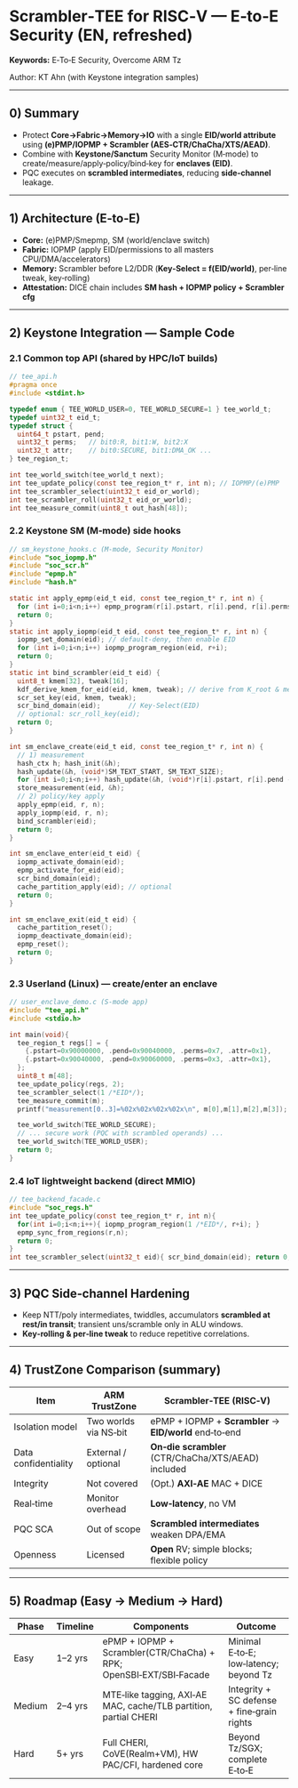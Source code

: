 # Scrambler‑TEE for RISC‑V — E‑to‑E Security (EN, refreshed)
**Keywords:** E‑To‑E Security, Overcome ARM Tz

Author: KT Ahn (with Keystone integration samples)


---

## 0) Summary
- Protect **Core→Fabric→Memory→IO** with a single **EID/world attribute** using **(e)PMP/IOPMP + Scrambler (AES‑CTR/ChaCha/XTS/AEAD)**.
- Combine with **Keystone/Sanctum** Security Monitor (M‑mode) to create/measure/apply‑policy/bind‑key for **enclaves (EID)**.
- PQC executes on **scrambled intermediates**, reducing **side‑channel** leakage.

---

## 1) Architecture (E‑to‑E)
- **Core:** (e)PMP/Smepmp, SM (world/enclave switch)  
- **Fabric:** IOPMP (apply EID/permissions to all masters CPU/DMA/accelerators)  
- **Memory:** Scrambler before L2/DDR (**Key‑Select = f(EID/world)**, per‑line tweak, key‑rolling)  
- **Attestation:** DICE chain includes **SM hash + IOPMP policy + Scrambler cfg**

---

## 2) Keystone Integration — Sample Code

### 2.1 Common top API (shared by HPC/IoT builds)
```c
// tee_api.h
#pragma once
#include <stdint.h>

typedef enum { TEE_WORLD_USER=0, TEE_WORLD_SECURE=1 } tee_world_t;
typedef uint32_t eid_t;
typedef struct {
  uint64_t pstart, pend;
  uint32_t perms;   // bit0:R, bit1:W, bit2:X
  uint32_t attr;    // bit0:SECURE, bit1:DMA_OK ...
} tee_region_t;

int tee_world_switch(tee_world_t next);
int tee_update_policy(const tee_region_t* r, int n); // IOPMP/(e)PMP
int tee_scrambler_select(uint32_t eid_or_world);
int tee_scrambler_roll(uint32_t eid_or_world);
int tee_measure_commit(uint8_t out_hash[48]);
```

### 2.2 Keystone SM (M‑mode) side hooks
```c
// sm_keystone_hooks.c (M-mode, Security Monitor)
#include "soc_iopmp.h"
#include "soc_scr.h"
#include "epmp.h"
#include "hash.h"

static int apply_epmp(eid_t eid, const tee_region_t* r, int n) {
  for (int i=0;i<n;i++) epmp_program(r[i].pstart, r[i].pend, r[i].perms);
  return 0;
}
static int apply_iopmp(eid_t eid, const tee_region_t* r, int n) {
  iopmp_set_domain(eid); // default-deny, then enable EID
  for (int i=0;i<n;i++) iopmp_program_region(eid, r+i);
  return 0;
}
static int bind_scrambler(eid_t eid) {
  uint8_t kmem[32], tweak[16];
  kdf_derive_kmem_for_eid(eid, kmem, tweak); // derive from K_root & measurement
  scr_set_key(eid, kmem, tweak);
  scr_bind_domain(eid);       // Key-Select(EID)
  // optional: scr_roll_key(eid);
  return 0;
}

int sm_enclave_create(eid_t eid, const tee_region_t* r, int n) {
  // 1) measurement
  hash_ctx h; hash_init(&h);
  hash_update(&h, (void*)SM_TEXT_START, SM_TEXT_SIZE);
  for (int i=0;i<n;i++) hash_update(&h, (void*)r[i].pstart, r[i].pend - r[i].pstart);
  store_measurement(eid, &h);
  // 2) policy/key apply
  apply_epmp(eid, r, n);
  apply_iopmp(eid, r, n);
  bind_scrambler(eid);
  return 0;
}

int sm_enclave_enter(eid_t eid) {
  iopmp_activate_domain(eid);
  epmp_activate_for_eid(eid);
  scr_bind_domain(eid);
  cache_partition_apply(eid); // optional
  return 0;
}

int sm_enclave_exit(eid_t eid) {
  cache_partition_reset();
  iopmp_deactivate_domain(eid);
  epmp_reset();
  return 0;
}
```

### 2.3 Userland (Linux) — create/enter an enclave
```c
// user_enclave_demo.c (S-mode app)
#include "tee_api.h"
#include <stdio.h>

int main(void){
  tee_region_t regs[] = {
    {.pstart=0x90000000, .pend=0x90040000, .perms=0x7, .attr=0x1},
    {.pstart=0x90040000, .pend=0x90060000, .perms=0x3, .attr=0x1},
  };
  uint8_t m[48];
  tee_update_policy(regs, 2);
  tee_scrambler_select(1 /*EID*/);
  tee_measure_commit(m);
  printf("measurement[0..3]=%02x%02x%02x%02x\n", m[0],m[1],m[2],m[3]);

  tee_world_switch(TEE_WORLD_SECURE);
  // ... secure work (PQC with scrambled operands) ...
  tee_world_switch(TEE_WORLD_USER);
  return 0;
}
```

### 2.4 IoT lightweight backend (direct MMIO)
```c
// tee_backend_facade.c
#include "soc_regs.h"
int tee_update_policy(const tee_region_t* r, int n){
  for(int i=0;i<n;i++){ iopmp_program_region(1 /*EID*/, r+i); }
  epmp_sync_from_regions(r,n);
  return 0;
}
int tee_scrambler_select(uint32_t eid){ scr_bind_domain(eid); return 0; }
```

---

## 3) PQC Side‑channel Hardening
- Keep NTT/poly intermediates, twiddles, accumulators **scrambled at rest/in transit**; transient uns/scramble only in ALU windows.  
- **Key‑rolling & per‑line tweak** to reduce repetitive correlations.

---

## 4) TrustZone Comparison (summary)
| Item | ARM TrustZone | Scrambler‑TEE (RISC‑V) |
|---|---|---|
| Isolation model | Two worlds via NS‑bit | ePMP + IOPMP + **Scrambler** → **EID/world** end‑to‑end |
| Data confidentiality | External / optional | **On‑die scrambler** (CTR/ChaCha/XTS/AEAD) included |
| Integrity | Not covered | (Opt.) **AXI‑AE** MAC + DICE |
| Real‑time | Monitor overhead | **Low‑latency**, no VM |
| PQC SCA | Out of scope | **Scrambled intermediates** weaken DPA/EMA |
| Openness | Licensed | **Open** RV; simple blocks; flexible policy |

---

## 5) Roadmap (Easy → Medium → Hard)
| Phase | Timeline | Components | Outcome |
|---|---|---|---|
| Easy | 1–2 yrs | ePMP + IOPMP + Scrambler(CTR/ChaCha) + RPK; OpenSBI‑EXT/SBI‑Facade | Minimal E‑to‑E; low‑latency; beyond Tz |
| Medium | 2–4 yrs | MTE‑like tagging, AXI‑AE MAC, cache/TLB partition, partial CHERI | Integrity + SC defense + fine‑grain rights |
| Hard | 5+ yrs | Full CHERI, CoVE(Realm+VM), HW PAC/CFI, hardened core | Beyond Tz/SGX; complete E‑to‑E |
